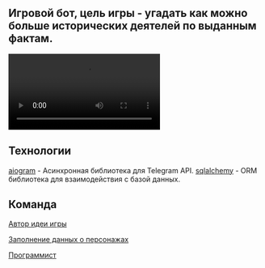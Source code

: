## Игровой бот, цель игры - угадать как можно больше исторических деятелей по выданным фактам.

![](IMG.MP4)

## Технологии
[aiogram](https://aiogram.dev/) - Асинхронная библиотека для Telegram API.
[sqlalchemy](https://www.sqlalchemy.org/) - ORM библиотека для взаимодействия с базой данных.

## Команда
[Автор идеи игры](https://github.com/Zich366)

[Заполнение данных о персонажах](https://github.com/pochtineploho)

[Программист](https://github.com/a1ever)
